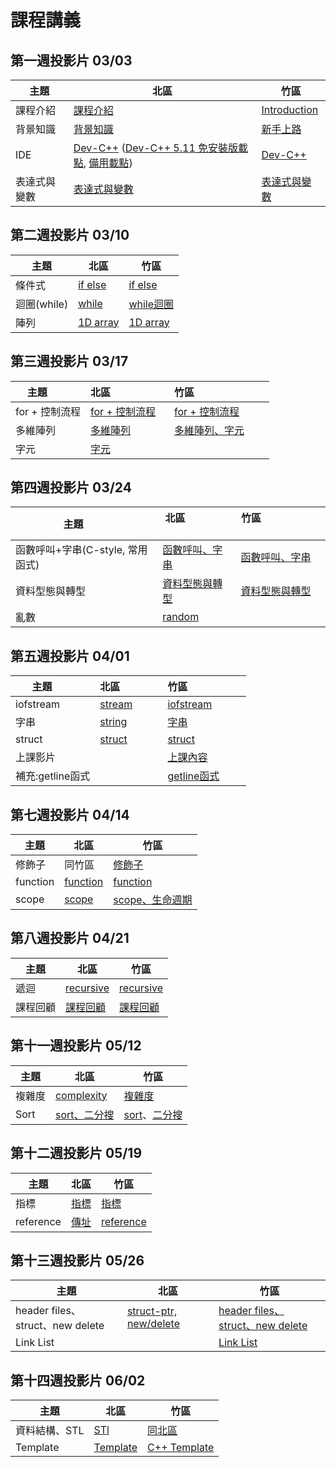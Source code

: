 # 課程講義

## 第一週投影片 03/03
| 主題         | 北區                      | 竹區                           |
| ------------ | ------------------------- | ------------------------------ |
| 課程介紹     | [課程介紹][taipei-intro]  | [Introduction][hsinchu-intro]
| 背景知識     | [背景知識][taipei-background] | [新手上路][hsinchu-background]
| IDE          | [Dev-C++][taipei-devcpp] ([Dev-C++ 5.11 免安裝版載點][devcpp-download], [備用載點][devcpp-download-backup]) | [Dev-C++][hsinchu-devcpp]
| 表達式與變數 | [表達式與變數][taipei-expr] | [表達式與變數][hsinchu-expr]

[taipei-intro]: https://goo.gl/E9mTqn
[taipei-devcpp]: https://goo.gl/omAHvN
[taipei-background]: https://goo.gl/Mn3mBY
[taipei-expr]: https://goo.gl/2bimxh

[hsinchu-intro]: https://drive.google.com/open?id=1tLjKO_b8DBOFqXqBx7D6jImIiRpxJ8To
[hsinchu-background]: https://hackmd.io/p/B1Bxjd8uM#/
[hsinchu-devcpp]: https://hackmd.io/p/SJc__yPuz#/
[hsinchu-expr]: https://drive.google.com/open?id=1Cda6mLHYyYU79MtkKsHZ4kSA_z-HyThC
[devcpp-download]: http://oasis1.csie.ntu.edu.tw:56789
[devcpp-download-backup]: https://www.csie.ntu.edu.tw/~b06902029/devc.7z


## 第二週投影片 03/10
| 主題         | 北區                      | 竹區                   |
| ------------ | ------------------------- | ---------------------- |
| 條件式       | [if else][taipei-if-else] | [if else][H-if-else]
| 迴圈(while)  | [while][taipei-while]     | [while迴圈][H-while]
| 陣列         | [1D array][taipei-array]  | [1D array][H-1D-array]

[taipei-if-else]: http://slides.com/wjpei/sprout2018_if_else/fullscreen
[taipei-while]: https://drive.google.com/open?id=1nDGWeDTmms3L55jBw2oJpJrAPzIUUsYB
[taipei-array]: https://drive.google.com/open?id=1KjkicKo-x87McBR7MJx-4aZFkOjLU2bc

[H-if-else]: https://drive.google.com/open?id=11QoV8rxyT8XTU2RW22xE4Iz0VCRBWV9s
[H-while]:https://drive.google.com/open?id=1U0d5AcLLLZCsfHU1k-kZHg6H98lfwKY7
[H-1D-array]:https://drive.google.com/open?id=1O_oOpFO0Qujb057ybiYY6e-HfP4djJxu

## 第三週投影片 03/17
| 主題           | 北區                                        | 竹區                                   |
| -------------- | ------------------------------------------- | -------------------------------------- |
| for + 控制流程 | [for + 控制流程][taipei-for-break-continue] | [for + 控制流程][H-for-break-continue]
| 多維陣列       | [多維陣列][taipei-multiarray]               | [多維陣列、字元][H-multiarray-char]
| 字元           | [字元][taipei-char] |

[taipei-for-break-continue]: http://slides.com/cathycinna/deck-1/fullscreen
[taipei-multiarray]: https://drive.google.com/open?id=1YoXS_wIYReHEtxR1LZamjnkckPspTF4y
[taipei-char]: https://drive.google.com/open?id=1XypAxiaIawwruXvnEhXPH5gSTX-z2wQ7
[H-for-break-continue]: https://drive.google.com/file/d/1m6zU9x4oA64IKOzCkb-lF64pZa8ab07X/view
[H-multiarray-char]: https://hackmd.io/p/SycCTxtFM#/

## 第四週投影片 03/24
| 主題           | 北區                      | 竹區                           |
| -------------- | ------------------------- | ------------------------------ |
| 函數呼叫+字串(C-style, 常用函式) |[函數呼叫、字串][Taipei-func]  | [函數呼叫、字串][H-function-string]
| 資料型態與轉型   | [資料型態與轉型][taipei-data-type] | [資料型態與轉型][H-data-type]
| 亂數   | [random][taipei-random] | 

[H-function-string]: https://drive.google.com/open?id=1QgwxazlXqL0l5wyjn5vJqY5BqTFjgiG5
[taipei-data-type]: https://drive.google.com/open?id=1Qla8qXMCP_eTI49oveqt1_tr9RfCDbN_
[taipei-random]: https://drive.google.com/open?id=1zeH6-1fbisLXX9kVYgnmbOPCVQ_PYkWU
[Taipei-func]: https://www.csie.ntu.edu.tw/~b04902031/sprout_0324.html#1
[H-data-type]: https://drive.google.com/open?id=1UbFTBMdOqyNbv1iysudZXuSftoEP9ZjX

## 第五週投影片 04/01
| 主題             | 北區               | 竹區                     |
| ---------------- | ------------------ | ------------------------ |
| iofstream        | [stream][T-stream] | [iofstream][H-iofstream]
| 字串             | [string][T-string] | [字串][H-string]
| struct           | [struct][T-struct] | [struct][H-struct]
| 上課影片         |                    | [上課內容][H-video]
| 補充:getline函式 |                    | [getline函式][H-getline]


[H-iofstream]:https://drive.google.com/open?id=1L59-hjVgjeAiYiGagk5Jwn7xvLYhFZE9
[H-string]:https://drive.google.com/open?id=1Ui1UmpRTUeM6n06IHzJRooL-VG7Vi3mL
[H-struct]:https://drive.google.com/open?id=1PEn7SErV1FDoZpOebHYuGvJUQVSjkFNT
[T-stream]:https://drive.google.com/open?id=1f145W_ap5Be0sa5vxfrVLKH60xm8sM2u
[T-string]:https://drive.google.com/open?id=1ao1JClwrxZSy7TLsLkldBSSnO2pf0MGz
[H-video]:https://youtu.be/ACZ_ZYuyuRs
[H-getline]:https://youtu.be/EP8nAYdck8c
[T-struct]:https://slides.com/zekt/deck-31c82fb6-5faf-4c34-ab1c-b94ae1c2de5a#/

## 第七週投影片 04/14
| 主題     | 北區                    | 竹區                       |
| -------- | ----------------------- | -------------------------- |
| 修飾子   | 同竹區                  | [修飾子][T-qualifiers]
| function | [function][func-taipei] | [function][H-function]
| scope    | [scope][T-scope]        | [scope、生命週期][H-scope]

[T-qualifiers]: https://drive.google.com/open?id=0B153He1E1uxMX3o2Zk9IZnRJQUk
[T-scope]: https://drive.google.com/open?id=1lqulz-JLZXJWhjRQElJ29Fi9VEYECGli
[H-function]: https://hackmd.io/p/ByRRkX9sG#/
[H-scope]: https://drive.google.com/open?id=1PaSSHo7lP5bB1PWgQ52TjziE3uDj08M6
[func-taipei]: https://www.csie.ntu.edu.tw/~b04902031/sprout_0414.html

## 第八週投影片 04/21
| 主題     | 北區                     | 竹區                     |
| -------- | ------------------------ | ------------------------ |
| 遞迴     | [recursive][T-recursive] | [recursive][H-recursive]
| 課程回顧 | [課程回顧][T-review]     | [課程回顧][H-review1]

[T-recursive]: https://slides.com/austinlaurice/deck-7#/
[H-recursive]: https://drive.google.com/open?id=1rRXgTnFzhmZgP8Y1bcaWeVwv3z6VN_bz
[H-review1]: https://hackmd.io/p/S1aDttwhM#/
[T-review]: https://www.csie.ntu.edu.tw/~b04902031/sprout_0421.html#1

## 第十一週投影片 05/12

| 主題   | 北區                       | 竹區                                |
| ------ | -------------------------- | ----------------------------------- |
| 複雜度 | [complexity][T-complexity] | [複雜度][H-complexity]
| Sort   | [sort、二分搜][T-sort]     | [sort][H-sort]、[二分搜][H-bsearch]

[T-complexity]: https://drive.google.com/open?id=1VuRtXRbKCOrV0mk55UfR7auK6K_T5jnu
[T-sort]:https://www.csie.ntu.edu.tw/~b04902031/sprout_0512.html
[H-sort]:https://hackmd.io/p/ByxvL2gJCM#/
[H-complexity]:https://drive.google.com/open?id=19vRbbNt65MmtskKuSDv8EypQc1prq05u
[H-bsearch]:https://drive.google.com/open?id=16vpZRoBGPpDfwv8M1EegxldAUmeQnHvp

## 第十二週投影片 05/19
| 主題      | 北區                  | 竹區                     |
| --------- | --------------------- | ------------------------ |
| 指標      | [指標][T-pointer]     | [指標][H-pointer]
| reference | [傳址][T-reference]   | [reference][H-ref]


[T-pointer]:http://slides.com/wjpei/pointer/fullscreen#/
[T-reference]:https://drive.google.com/open?id=1cEkdxj5EMbp0R0W3FUpu8eN6GCvOkqH5
[H-pointer]:https://drive.google.com/open?id=1U-SyerK7TnWmkGknZIH-Vy76vFEgXaN-
[H-ref]: https://drive.google.com/file/d/0B0rNGJXk3ETcUHNtaVFvTEJwanc/view

## 第十三週投影片 05/26
| 主題      | 北區                  | 竹區                     |
| --------- | --------------------- | ------------------------ |
| header files、struct、new delete | [struct-ptr, new/delete][T-structptr] | [header files、struct、new delete](https://docs.google.com/presentation/d/1Ipno_hE3yIm--VFR7_FpioktjemOCNTJZF_jinihA3g/edit?usp=sharing) |
| Link List | | [Link List][H-list] |

[H-list]:https://drive.google.com/open?id=14PmleOOgWl8vayY6WDCZRkAdUFpl00fi
[T-structptr]: http://slides.com/wjpei/deck-8/fullscreen

## 第十四週投影片 06/02

| 主題      | 北區                  | 竹區                     |
| --------- | --------------------- | ------------------------ |
| 資料結構、STL | [STl][T-stl] | [同北區][T-stl]  |
| Template |[Template][T-template] | [C++ Template][H-Template] |

[T-stl]: https://drive.google.com/open?id=1rtYai-bBl6to4Yyz4y9eWSjTwegMnCA9
[H-Template]: https://hackmd.io/p/H1fh8FU1m#/
[T-template]: https://www.csie.ntu.edu.tw/~b04902031/template.html
